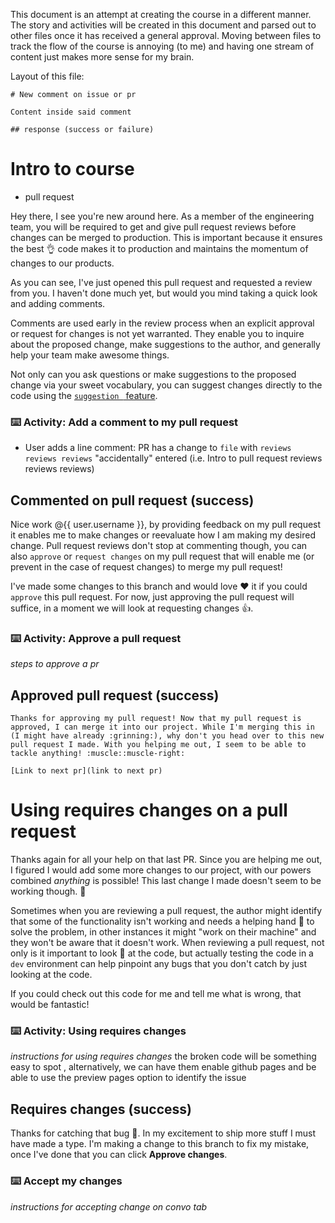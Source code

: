 This document is an attempt at creating the course in a different manner. The story and activities will be created in this document and parsed out to other files once it has received a general approval. Moving between files to track the flow of the course is annoying (to me) and having one stream of content just makes more sense for my brain. 

Layout of this file:

```
# New comment on issue or pr

Content inside said comment

## response (success or failure)

```

# Intro to course

- pull request

Hey there, I see you're new around here. As a member of the engineering team, you will be required to get and give pull request reviews before changes can be merged to production. This is important because it ensures the best :ok_hand: code makes it to production and maintains the momentum of changes to our products.
   
As you can see, I've just opened this pull request and requested a review from you. I haven't done much yet, but would you mind taking a quick look and adding comments.

Comments are used early in the review process when an explicit approval or request for changes is not yet warranted. They enable you to inquire about the proposed change, make suggestions to the author, and generally help your team make awesome things.

Not only can you ask questions or make suggestions to the proposed change via your sweet vocabulary, you can suggest changes directly to the code using the [```suggestion ``` feature](https://team.githubapp.com/posts/31384). 

### :keyboard: Activity: Add a comment to my pull request
   
- User adds a line comment: PR has a change to `file` with `reviews reviews reviews` "accidentally" entered (i.e. Intro to pull request reviews reviews reviews)

## Commented on pull request (success) 

Nice work @{{ user.username }}, by providing feedback on my pull request it enables me to make changes or reevaluate how I am making my desired change. Pull request reviews don't stop at commenting though, you can also `approve` or `request changes` on my pull request that will enable me (or prevent in the case of request changes) to merge my pull request!

I've made some changes to this branch and would love :heart: it if you could `approve` this pull request. For now, just approving the pull request will suffice, in a moment we will look at requesting changes :+1:.

### :keyboard: Activity: Approve a pull request

   _steps to approve a pr_

## Approved pull request (success)

    Thanks for approving my pull request! Now that my pull request is approved, I can merge it into our project. While I'm merging this in (I might have already :grinning:), why don't you head over to this new pull request I made. With you helping me out, I seem to be able to tackle anything! :muscle::muscle-right:

    [Link to next pr](link to next pr)

# Using requires changes on a pull request

Thanks again for all your help on that last PR. Since you are helping me out, I figured I would add some more changes to our project, with our powers combined _anything_ is possible! This last change I made doesn't seem to be working though. :grimacing: 

Sometimes when you are reviewing a pull request, the author might identify that some of the functionality isn't working and needs a helping hand :wave: to solve the problem, in other instances it might "work on their machine" and they won't be aware that it doesn't work. When reviewing a pull request, not only is it important to look :eyes: at the code, but actually testing the code in a `dev` environment can help pinpoint any bugs that you don't catch by just looking at the code. 

If you could check out this code for me and tell me what is wrong, that would be fantastic! 

### :keyboard: Activity: Using requires changes

_instructions for using requires changes_ the broken code will be something easy to spot , alternatively, we can have them enable github pages and be able to use the preview pages option to identify the issue

## Requires changes (success)

Thanks for catching that bug :bug:. In my excitement to ship more stuff I must have made a type. I'm making a change to this branch to fix my mistake, once I've done that you can click **Approve changes**. 

### :keyboard: Accept my changes

_instructions for accepting change on convo tab_

# 
